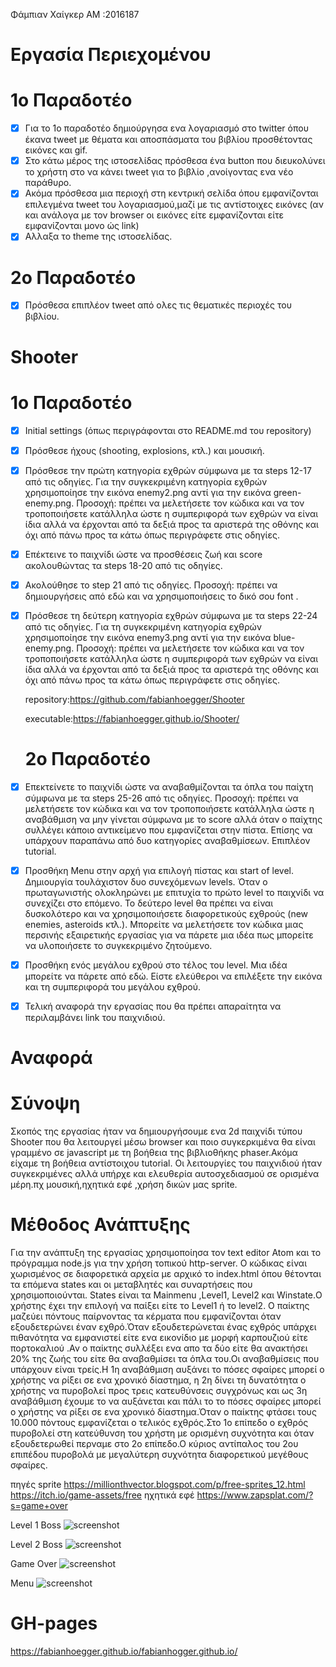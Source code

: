 Φάμπιαν Χαίγκερ
ΑΜ :2016187
    
#  Εργασία Περιεχομένου 

# 1ο Παραδοτέo

- [x] Για το 1ο παραδοτέο δημιούργησα ενα λογαριασμό στο twitter  όπου έκανα tweet με θέματα και αποσπάσματα του βιβλίου προσθέτοντας       εικόνες και gif.
- [x] Στο  κάτω μέρος της ιστοσελίδας πρόσθεσα ένα button που διευκολύνει το χρήστη  στο να κάνει tweet 
    για το βιβλίο ,ανοίγοντας ενα νέο παράθυρο.
- [x] Ακόμα πρόσθεσα μια περιοχή στη κεντρική σελίδα όπου εμφανίζονται επιλεγμένα tweet
    του λογαριασμού,μαζί με τις αντίστοιχες εικόνες (αν και ανάλογα με τον browser οι εικόνες είτε εμφανίζονται είτε εμφανίζονται
    μονο ώς link)
- [x] Aλλαξα το theme της ιστοσελίδας.

# 2ο Παραδοτέo

- [x] Πρόσθεσα επιπλέον tweet από ολες τις θεματικές περιοχές του βιβλίου.

#  Shooter



# 1ο Παραδοτέο

       
 
- [x] Initial settings (όπως περιγράφονται στο README.md του repository)
- [x] Πρόσθεσε ήχους (shooting, explosions, κτλ.) και μουσική.
- [x] Πρόσθεσε την πρώτη κατηγορία εχθρών σύμφωνα με τα steps 12-17 από τις οδηγίες. Για την συγκεκριμένη κατηγορία εχθρών  χρησιμοποίησε      την εικόνα enemy2.png αντί για την εικόνα green-enemy.png. Προσοχή: πρέπει να μελετήσετε τον κώδικα και να τον
     τροποποιήσετε   κατάλληλα ώστε η συμπεριφορά των εχθρών να είναι ίδια αλλά να έρχονται από τα δεξιά προς τα αριστερά της οθόνης και        όχι από πάνω προς τα κάτω όπως περιγράφετε στις οδηγίες.
- [x] Επέκτεινε το παιχνίδι ώστε να προσθέσεις ζωή και score ακολουθώντας τα steps 18-20 από τις οδηγίες.
- [x] Ακολούθησε το step 21 από τις οδηγίες. Προσοχή: πρέπει να δημιουργήσεις από εδώ και να χρησιμοποιήσεις το δικό σου font . 
- [x] Πρόσθεσε τη δεύτερη κατηγορία εχθρών σύμφωνα με τα steps 22-24 από τις οδηγίες. Για τη συγκεκριμένη κατηγορία εχθρών χρησιμοποίησε        την εικόνα enemy3.png αντί για την εικόνα blue-enemy.png. Προσοχή: πρέπει να μελετήσετε τον κώδικα και να τον τροποποιήσετε                κατάλληλα ώστε η συμπεριφορά των εχθρών να  είναι ίδια αλλά να έρχονται από τα δεξιά προς τα αριστερά της οθόνης και όχι από              πάνω προς τα κάτω όπως περιγράφετε στις οδηγίες.
    
   repository:https://github.com/fabianhoegger/Shooter
   
   executable:https://fabianhoegger.github.io/Shooter/
   # 2ο Παραδοτέο
- [x]   Επεκτείνετε το παιχνίδι ώστε να αναβαθμίζονται τα όπλα του παίχτη σύμφωνα με τα steps 25-26 από τις οδηγίες. Προσοχή: πρέπει να μελετήσετε τον κώδικα και να τον τροποποιήσετε κατάλληλα ώστε η αναβάθμιση να μην γίνεται σύμφωνα με το score αλλά όταν ο παίχτης συλλέγει κάποιο αντικείμενο που εμφανίζεται στην πίστα. Επίσης να υπάρχουν παραπάνω από δυο κατηγορίες αναβαθμίσεων. Επιπλέον tutorial.
- [x]  Προσθήκη Μenu στην αρχή για επιλογή πίστας και start of level. Δημιουργία τουλάχιστον δυο συνεχόμενων levels. Όταν ο πρωταγωνιστής ολοκληρώνει με επιτυχία το πρώτο level το παιχνίδι να συνεχίζει στο επόμενο. Το δεύτερο level θα πρέπει να είναι δυσκολότερο και να χρησιμοποιήσετε διαφορετικούς εχθρούς (new enemies, asteroids κτλ.). Μπορείτε να μελετήσετε τον κώδικα μιας περσινής εξαιρετικής εργασίας για να πάρετε μια ιδέα πως μπορείτε να υλοποιήσετε το συγκεκριμένο ζητούμενο.
- [x]  Προσθήκη ενός μεγάλου εχθρού στο τέλος του level. Μια ιδέα μπορείτε να πάρετε από εδώ. Είστε ελεύθεροι να επιλέξετε την εικόνα και τη συμπεριφορά του μεγάλου εχθρού.
- [x]  Τελική αναφορά την εργασίας που θα πρέπει απαραίτητα να περιλαμβάνει link του παιχνιδιού.


# Αναφορά

# Σύνοψη

   Σκοπός της εργασίας ήταν να δημιουργήσουμε ενα 2d παιχνίδι τύπου Shooter που θα λειτουργεί μέσω browser και ποιο συγκερκιμένα θα είναι γραμμένο σε javascript με τη βοήθεια της βιβλιοθήκης phaser.Ακόμα είχαμε τη βοήθεια αντίστοιχου tutorial. Οι λειτουργίες του παιχνιδιού ήταν συγκεκριμένες αλλά υπήρχε και ελευθερία αυτοσχεδιασμού σε ορισμένα μέρη.πχ μουσική,ηχητικά εφέ ,χρήση δικών μας sprite. 
   
# Μέθοδος Ανάπτυξης

   Για την ανάπτυξη της εργασίας χρησιμοποίησα τον text editor Atom και το πρόγραμμα node.js για την χρήση τοπικού http-server.
Ο κώδικας είναι χωρισμένος σε διαφορετικά αρχεία με αρχικό το index.html όπου θέτονται τα επόμενα states  και οι μεταβλητές και συναρτήσεις που χρησιμοποιούνται. States είναι τα Mainmenu ,Level1, Level2 και Winstate.Ο χρήστης έχει την επιλογή να παίξει είτε το Level1 ή το level2. Ο παίκτης μαζεύει πόντους παίρνοντας τα κέρματα που εμφανίζονται όταν εξουδετερώνει έναν εχθρό.Όταν εξουδετερώνεται ένας εχθρός υπάρχει πιθανότητα να εμφανιστεί είτε ενα εικονίδιο με μορφή καρπουζιού είτε πορτοκαλιού .Αν ο παίκτης συλλέξει ενα απο τα δύο είτε θα ανακτήσει 20% της ζωής του είτε θα αναβαθμίσει τα όπλα του.Οι αναβαθμίσεις που υπάρχουν είναι τρείς.Η 1η αναβάθμιση αυξάνει
το πόσες σφαίρες μπορεί ο χρήστης να ρίξει σε ενα χρονικό δίαστημα, η 2η δίνει τη δυνατότητα ο χρήστης να πυροβολεί προς τρεις κατευθύνσεις συγχρόνως και ως 3η αναβάθμιση έχουμε το να αυξάνεται και πάλι το το πόσες σφαίρες μπορεί ο χρήστης να ρίξει σε ενα χρονικό δίαστημα.Όταν ο παίκτης φτάσει τους 10.000 πόντους εμφανίζεται ο τελικός εχθρός.Στο 1ο επίπεδο ο εχθρός πυροβολεί στη κατεύθυνση του χρήστη με ορισμένη συχνότητα και όταν εξουδετερωθεί περναμε στο 2ο επίπεδο.Ο κύριος αντίπαλος του 2ου επιπέδου πυροβολά με μεγαλύτερη συχνότητα διαφορετικού μεγέθους σφαίρες.


πηγές sprite
https://millionthvector.blogspot.com/p/free-sprites_12.html
https://itch.io/game-assets/free 
ηχητικά εφέ
https://www.zapsplat.com/?s=game+over 


Level 1 Boss
![screenshot](https://raw.githubusercontent.com/fabianhoegger/mm/2016187/projects/2016187/boss1.png)  

Level 2 Boss
![screenshot](https://raw.githubusercontent.com/fabianhoegger/mm/2016187/projects/2016187/boss2.png) 

Game Over 
![screenshot](https://raw.githubusercontent.com/fabianhoegger/mm/2016187/projects/2016187/gameover.png) 

Menu 
![screenshot](https://raw.githubusercontent.com/fabianhoegger/mm/2016187/projects/2016187/menu.png)  


# GH-pages
https://fabianhoegger.github.io/fabianhogger.github.io/









 
